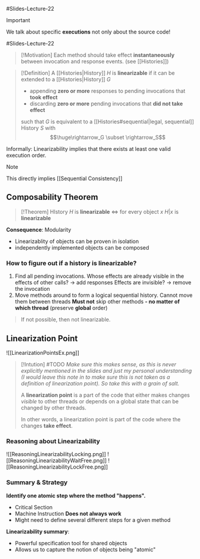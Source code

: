 #Slides-Lecture-22 
> [!Important]
> We talk about specific **executions** not only about the source code!


#Slides-Lecture-22 
> [!Motivation]
> Each method should take effect **instantaneously** between invocation and response events. (see [[Histories]])
> 

> [!Definition]
> A [[Histories|History]] $H$ is **linearizable** if it can be extended to a [[Histories|History]] $G$
> + appending **zero or more** responses to pending invocations that **took effect**
> + discarding **zero or more** pending invocations that **did not take effect**
>   
>  such that $G$ is equivalent to a [[Histories#sequential|legal, sequential]] History $S$ with 
>  $$\huge\rightarrow_G \subset \rightarrow_S$$

Informally: Linearizability implies that there exists at least one valid execution order.

> [!Note]
> This directly implies [[Sequential Consistency]]
> 

## Composability Theorem
> [!Theorem]
> HIstory $H$ is **linearizable** $\Longleftrightarrow$ for every object $x$ $H|x$ is **linearizable**

**Consequence**:  Modularity
+ Linearizablity of objects can be proven in isolation
+ independently implemented objects can be composed
### How to figure out if a history is linearizable?
1. Find all pending invocations.
		Whose effects are already visible in the effects of other calls? $\rightarrow$ add responses
		Effects are invisible?  $\rightarrow$ remove the invocation
2. Move methods around to form a logical sequential history.
		Cannot move them between threads
		**Must not** skip other methods **- no matter of which thread** (preserve **global** order)
>If not possible, then not linearizable.
## Linearization Point
![[LinearizationPointsEx.png]]
> [!Intution] 
> #TODO *Make sure this makes sense, as this is never explicitly mentioned in the slides and just my personal understanding (I would leave this note in to make sure this is not taken as a definition of linearization point). So take this with a grain of salt.*
> 
> A **linearization point** is a part of the code that either makes changes *visible* to other threads or depends on a global state that can be changed by other threads.
> 
> In other words, a linearization point is part of the code where the changes **take effect**.



### Reasoning about Linearizability
![[ReasoningLinearizabilityLocking.png]]
![[ReasoningLinearizabilityWaitFree.png]]
![[ReasoningLinearizabilityLockFree.png]]

### Summary & Strategy
**Identify one atomic step where the method "happens".**
+ Critical Section
+ Machine Instruction
**Does not always work**
+ Might need to define several different steps for a given method

**Linearizability summary**:
+ Powerful specification tool for shared objects
+ Allows us to capture the notion of objects being "atomic"


